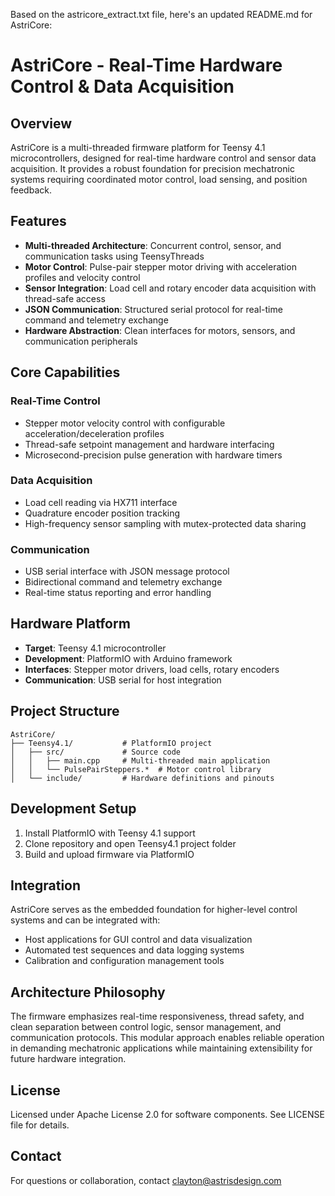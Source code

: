 Based on the astricore_extract.txt file, here's an updated README.md for AstriCore:

# AstriCore - Real-Time Hardware Control & Data Acquisition

## Overview
AstriCore is a multi-threaded firmware platform for Teensy 4.1 microcontrollers, designed for real-time hardware control and sensor data acquisition. It provides a robust foundation for precision mechatronic systems requiring coordinated motor control, load sensing, and position feedback.

## Features
- **Multi-threaded Architecture**: Concurrent control, sensor, and communication tasks using TeensyThreads
- **Motor Control**: Pulse-pair stepper motor driving with acceleration profiles and velocity control
- **Sensor Integration**: Load cell and rotary encoder data acquisition with thread-safe access
- **JSON Communication**: Structured serial protocol for real-time command and telemetry exchange
- **Hardware Abstraction**: Clean interfaces for motors, sensors, and communication peripherals

## Core Capabilities
### Real-Time Control
- Stepper motor velocity control with configurable acceleration/deceleration profiles
- Thread-safe setpoint management and hardware interfacing
- Microsecond-precision pulse generation with hardware timers

### Data Acquisition
- Load cell reading via HX711 interface
- Quadrature encoder position tracking
- High-frequency sensor sampling with mutex-protected data sharing

### Communication
- USB serial interface with JSON message protocol
- Bidirectional command and telemetry exchange
- Real-time status reporting and error handling

## Hardware Platform
- **Target**: Teensy 4.1 microcontroller
- **Development**: PlatformIO with Arduino framework
- **Interfaces**: Stepper motor drivers, load cells, rotary encoders
- **Communication**: USB serial for host integration

## Project Structure
```
AstriCore/
├── Teensy4.1/           # PlatformIO project
│   ├── src/             # Source code
│   │   ├── main.cpp     # Multi-threaded main application
│   │   └── PulsePairSteppers.*  # Motor control library
│   └── include/         # Hardware definitions and pinouts
```

## Development Setup
1. Install PlatformIO with Teensy 4.1 support
2. Clone repository and open Teensy4.1 project folder
3. Build and upload firmware via PlatformIO

## Integration
AstriCore serves as the embedded foundation for higher-level control systems and can be integrated with:
- Host applications for GUI control and data visualization
- Automated test sequences and data logging systems
- Calibration and configuration management tools

## Architecture Philosophy
The firmware emphasizes real-time responsiveness, thread safety, and clean separation between control logic, sensor management, and communication protocols. This modular approach enables reliable operation in demanding mechatronic applications while maintaining extensibility for future hardware integration.

## License
Licensed under Apache License 2.0 for software components. See LICENSE file for details.

## Contact
For questions or collaboration, contact clayton@astrisdesign.com
